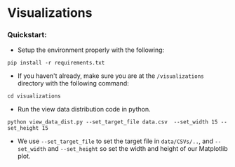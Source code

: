 # Visualizations

### Quickstart:

* Setup the environment properly with the following:
```
pip install -r requirements.txt
```

* If you haven't already, make sure you are at the `/visualizations` directory with the following command:
```
cd visualizations
```

* Run the view data distribution code in python.
```
python view_data_dist.py --set_target_file data.csv  --set_width 15 --set_height 15
```
* We use `--set_target_file` to set the target file in `data/CSVs/..`, and `--set_width` and `--set_height` so set the width and height
of our Matplotlib plot.